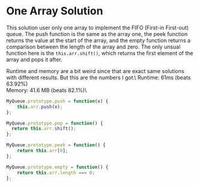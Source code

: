 # One Array Solution

This solution user only one array to implement the FIFO (First-in First-out) queue. The push function is the same as the array one, the peek function returns the value at the start of the array, and the empty function returns a comparison between the length of the array and zero. The only unsual function here is the `this.arr.shift()`, which returns the first element of the array and pops it after.

Runtime and memory are a bit weird since that are exact same solutions with different results. But this are the numbers I got:\ 
Runtime: 61ms (beats 63.92%)\
Memory: 41.6 MB (beats 82.1%)\

```javascript
MyQueue.prototype.push = function(x) {
    this.arr.push(x);
};

MyQueue.prototype.pop = function() {
  return this.arr.shift();
};

MyQueue.prototype.peek = function() {
    return this.arr[0];
};

MyQueue.prototype.empty = function() {
    return this.arr.length === 0;
};
```